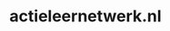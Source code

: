 ---
layout: post
title:  "actieleernetwerk.nl"
internal_url:  "/data/actieleernetwerk.nl.html"
categories: dutchgov
---
